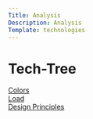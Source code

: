 ```yaml
---
Title: Analysis
Description: Analysis
Template: technologies
---
```


<h1>Tech-Tree</h1>
<div class="box1"><a href="%base_url%?analysis/colors">Colors</a></div>
<div class="box2"><a href="%base_url%?analysis/load">Load</a></div>
<div class="box3"><a href="%base_url%?analysis/design_principles">Design Principles</a></div>
